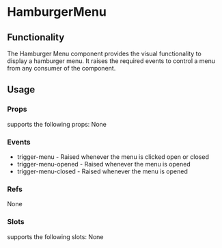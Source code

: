 # HamburgerMenu

## Functionality
The Hamburger Menu component provides the visual functionality to display a hamburger menu. It raises the required events to control a menu from any consumer of the component.

## Usage

### Props
<hamburger-menu> supports the following props:
None

### Events
* trigger-menu - Raised whenever the menu is clicked open or closed
* trigger-menu-opened - Raised whenever the menu is opened
* trigger-menu-closed - Raised whenever the menu is opened

### Refs
None

### Slots
<hamburger-menu> supports the following slots:
None
